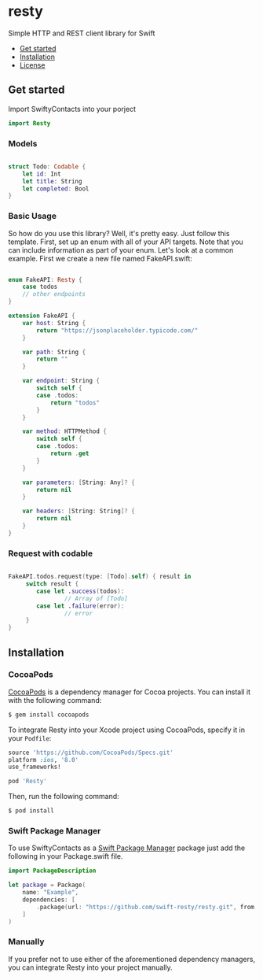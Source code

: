 # resty
Simple HTTP and REST client library for Swift


- [Get started](#get-started)
- [Installation](#installation)
- [License](#license)


## Get started

Import SwiftyContacts into your porject

```swift
import Resty
```

### Models

```swift

struct Todo: Codable {
    let id: Int
    let title: String
    let completed: Bool
}

```

### Basic Usage

So how do you use this library? Well, it's pretty easy. Just follow this template. First, set up an enum with all of your API targets. Note that you can include information as part of your enum. Let's look at a common example. First we create a new file named FakeAPI.swift:

```swift

enum FakeAPI: Resty {
    case todos
    // other endpoints
}

extension FakeAPI {
    var host: String {
        return "https://jsonplaceholder.typicode.com/"
    }

    var path: String {
        return ""
    }

    var endpoint: String {
        switch self {
        case .todos:
            return "todos"
        }
    }

    var method: HTTPMethod {
        switch self {
        case .todos:
            return .get
        }
    }

    var parameters: [String: Any]? {
        return nil
    }

    var headers: [String: String]? {
        return nil
    }
}

```


### Request with codable

```swift

FakeAPI.todos.request(type: [Todo].self) { result in
     switch result {
        case let .success(todos):
                // Array of [Todo]                
        case let .failure(error):
                // error                
     }     
}

```

## Installation

### CocoaPods

[CocoaPods](http://cocoapods.org) is a dependency manager for Cocoa projects. You can install it with the following command:

```bash
$ gem install cocoapods
```

To integrate Resty into your Xcode project using CocoaPods, specify it in your `Podfile`:

```ruby
source 'https://github.com/CocoaPods/Specs.git'
platform :ios, '8.0'
use_frameworks!

pod 'Resty'

```

Then, run the following command:

```bash
$ pod install
```

### Swift Package Manager

To use SwiftyContacts as a [Swift Package Manager](https://swift.org/package-manager/) package just add the following in your Package.swift file.

``` swift
import PackageDescription

let package = Package(
    name: "Example",
    dependencies: [
        .package(url: "https://github.com/swift-resty/resty.git", from: "1.0.0")
    ]
)
```

### Manually

If you prefer not to use either of the aforementioned dependency managers, you can integrate Resty into your project manually.
